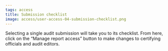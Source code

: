 ```yaml
---
tags: access
title: Submission checklist
image: access/user-access-04-submission-checklist.png
---
```


Selecting a single audit submission will take you to its checklist. From here, click on the “Manage report access” button to make changes to certifying officials and audit editors.
